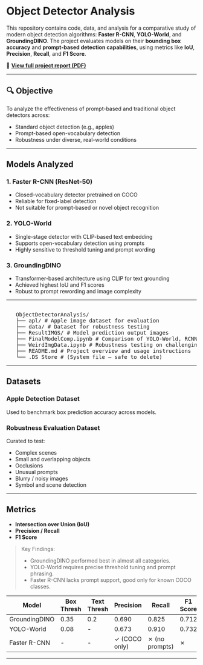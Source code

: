 # Object Detector Analysis

This repository contains code, data, and analysis for a comparative study of modern object detection algorithms: **Faster R-CNN**, **YOLO-World**, and **GroundingDINO**. The project evaluates models on their **bounding box accuracy** and **prompt-based detection capabilities**, using metrics like **IoU**, **Precision**, **Recall**, and **F1 Score**.

📄 **[View full project report (PDF)](https://drive.google.com/file/d/1dXUqsT8HuQmQKK1dGLFox6stfrqnkcA5/view)**

---

## 🔍 Objective

To analyze the effectiveness of prompt-based and traditional object detectors across:
- Standard object detection (e.g., apples)
- Prompt-based open-vocabulary detection
- Robustness under diverse, real-world conditions

---

## Models Analyzed

### 1. **Faster R-CNN (ResNet-50)**
- Closed-vocabulary detector pretrained on COCO
- Reliable for fixed-label detection
- Not suitable for prompt-based or novel object recognition

### 2. **YOLO-World**
- Single-stage detector with CLIP-based text embedding
- Supports open-vocabulary detection using prompts
- Highly sensitive to threshold tuning and prompt wording

### 3. **GroundingDINO**
- Transformer-based architecture using CLIP for text grounding
- Achieved highest IoU and F1 scores
- Robust to prompt rewording and image complexity

---

 <pre> 
   ObjectDetectorAnalysis/ 
   ├── apl/ # Apple image dataset for evaluation 
   ├── data/ # Dataset for robustness testing 
   ├── ResultIMGS/ # Model prediction output images 
   ├── FinalModelComp.ipynb # Comparison of YOLO-World, RCNN, GroundingDINO 
   ├── WeirdImgData.ipynb # Robustness testing on challenging images 
   ├── README.md # Project overview and usage instructions 
   └── .DS_Store # (System file — safe to delete) </pre> 


---

## Datasets

### Apple Detection Dataset
Used to benchmark box prediction accuracy across models.

### Robustness Evaluation Dataset
Curated to test:
- Complex scenes
- Small and overlapping objects
- Occlusions
- Unusual prompts
- Blurry / noisy images
- Symbol and scene detection

---

## Metrics

- **Intersection over Union (IoU)**
- **Precision / Recall**
- **F1 Score**

> Key Findings:
> - GroundingDINO performed best in almost all categories.
> - YOLO-World requires precise threshold tuning and prompt phrasing.
> - Faster R-CNN lacks prompt support, good only for known COCO classes.

| Model          | Box Thresh | Text Thresh | Precision | Recall | F1 Score | Mean IoU |
|----------------|-------------|--------------|-----------|--------|----------|----------|
| GroundingDINO  | 0.35        | 0.2          | 0.690     | 0.825  | 0.712    | 0.830    |
| YOLO-World     | 0.08        | -            | 0.673     | 0.910  | 0.732    | 0.897    |
| Faster R-CNN   | -           | -            | ✓ (COCO only) | ✗ (no prompts) | ✗ | ✗ |

---

